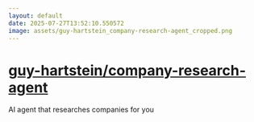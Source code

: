 ```yaml
---
layout: default
date: 2025-07-27T13:52:10.550572
image: assets/guy-hartstein_company-research-agent_cropped.png
---
```


# [guy-hartstein/company-research-agent](https://github.com/guy-hartstein/company-research-agent)

AI agent that researches companies for you
